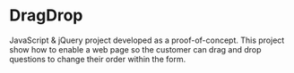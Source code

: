 # DragDrop
JavaScript &amp; jQuery project developed as a proof-of-concept. This project show how to enable a web page so the customer can drag and drop questions to change their order within the form.
